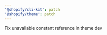 ```yaml
---
'@shopify/cli-kit': patch
'@shopify/theme': patch
---
```


Fix unavailable constant reference in theme dev
